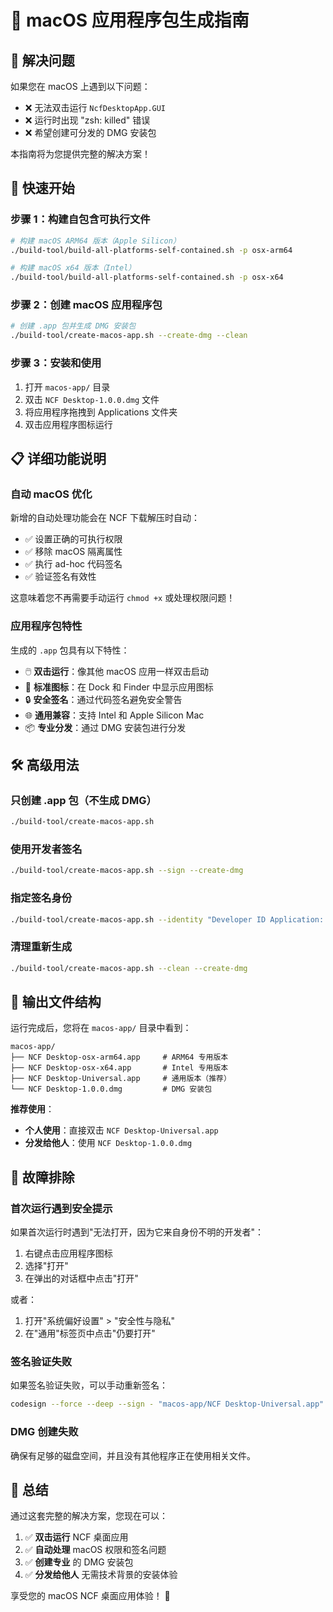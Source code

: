 # 🍎 macOS 应用程序包生成指南

## 🎯 解决问题

如果您在 macOS 上遇到以下问题：
- ❌ 无法双击运行 `NcfDesktopApp.GUI`
- ❌ 运行时出现 "zsh: killed" 错误
- ❌ 希望创建可分发的 DMG 安装包

本指南将为您提供完整的解决方案！

## 🚀 快速开始

### 步骤 1：构建自包含可执行文件

```bash
# 构建 macOS ARM64 版本（Apple Silicon）
./build-tool/build-all-platforms-self-contained.sh -p osx-arm64

# 构建 macOS x64 版本（Intel）
./build-tool/build-all-platforms-self-contained.sh -p osx-x64
```

### 步骤 2：创建 macOS 应用程序包

```bash
# 创建 .app 包并生成 DMG 安装包
./build-tool/create-macos-app.sh --create-dmg --clean
```

### 步骤 3：安装和使用

1. 打开 `macos-app/` 目录
2. 双击 `NCF Desktop-1.0.0.dmg` 文件
3. 将应用程序拖拽到 Applications 文件夹
4. 双击应用程序图标运行

## 📋 详细功能说明

### 自动 macOS 优化

新增的自动处理功能会在 NCF 下载解压时自动：

- ✅ 设置正确的可执行权限
- ✅ 移除 macOS 隔离属性
- ✅ 执行 ad-hoc 代码签名
- ✅ 验证签名有效性

这意味着您不再需要手动运行 `chmod +x` 或处理权限问题！

### 应用程序包特性

生成的 `.app` 包具有以下特性：

- 🖱️ **双击运行**：像其他 macOS 应用一样双击启动
- 📱 **标准图标**：在 Dock 和 Finder 中显示应用图标
- 🔒 **安全签名**：通过代码签名避免安全警告
- 🌐 **通用兼容**：支持 Intel 和 Apple Silicon Mac
- 📦 **专业分发**：通过 DMG 安装包进行分发

## 🛠️ 高级用法

### 只创建 .app 包（不生成 DMG）

```bash
./build-tool/create-macos-app.sh
```

### 使用开发者签名

```bash
./build-tool/create-macos-app.sh --sign --create-dmg
```

### 指定签名身份

```bash
./build-tool/create-macos-app.sh --identity "Developer ID Application: Your Name" --create-dmg
```

### 清理重新生成

```bash
./build-tool/create-macos-app.sh --clean --create-dmg
```

## 📁 输出文件结构

运行完成后，您将在 `macos-app/` 目录中看到：

```
macos-app/
├── NCF Desktop-osx-arm64.app     # ARM64 专用版本
├── NCF Desktop-osx-x64.app       # Intel 专用版本  
├── NCF Desktop-Universal.app     # 通用版本（推荐）
└── NCF Desktop-1.0.0.dmg         # DMG 安装包
```

**推荐使用**：
- **个人使用**：直接双击 `NCF Desktop-Universal.app`
- **分发给他人**：使用 `NCF Desktop-1.0.0.dmg`

## 🔧 故障排除

### 首次运行遇到安全提示

如果首次运行时遇到"无法打开，因为它来自身份不明的开发者"：

1. 右键点击应用程序图标
2. 选择"打开"
3. 在弹出的对话框中点击"打开"

或者：

1. 打开"系统偏好设置" > "安全性与隐私"
2. 在"通用"标签页中点击"仍要打开"

### 签名验证失败

如果签名验证失败，可以手动重新签名：

```bash
codesign --force --deep --sign - "macos-app/NCF Desktop-Universal.app"
```

### DMG 创建失败

确保有足够的磁盘空间，并且没有其他程序正在使用相关文件。

## 🎉 总结

通过这套完整的解决方案，您现在可以：

1. ✅ **双击运行** NCF 桌面应用
2. ✅ **自动处理** macOS 权限和签名问题  
3. ✅ **创建专业** 的 DMG 安装包
4. ✅ **分发给他人** 无需技术背景的安装体验

享受您的 macOS NCF 桌面应用体验！ 🚀
